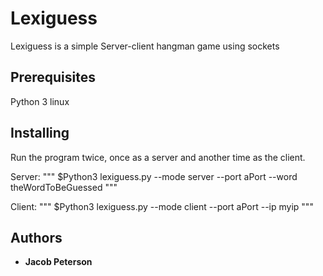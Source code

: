 # Lexiguess

Lexiguess is a simple Server-client hangman game using sockets

## Prerequisites

Python 3
linux

## Installing

Run the program twice, once as a server and another time as the client.

Server:
"""
$Python3 lexiguess.py --mode server --port aPort --word theWordToBeGuessed
"""

Client:
"""
$Python3 lexiguess.py --mode client --port aPort --ip myip
"""

## Authors

* **Jacob Peterson**
